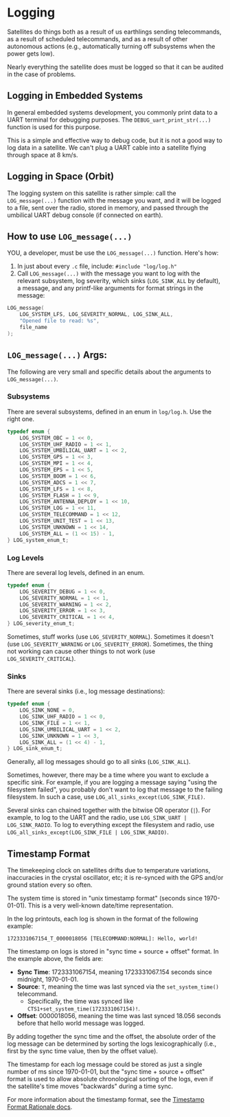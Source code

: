 # Logging

Satellites do things both as a result of us earthlings sending telecommands, as a result of scheduled telecommands, and as a result of other autonomous actions (e.g., automatically turning off subsystems when the power gets low).

Nearly everything the satellite does must be logged so that it can be audited in the case of problems.

## Logging in Embedded Systems

In general embedded systems development, you commonly print data to a UART terminal for debugging purposes. The `DEBUG_uart_print_str(...)` function is used for this purpose.

This is a simple and effective way to debug code, but it is not a good way to log data in a satellite. We can't plug a UART cable into a satellite flying through space at 8 km/s.

## Logging in Space (Orbit)

The logging system on this satellite is rather simple: call the `LOG_message(...)` function with the message you want, and it will be logged to a file, sent over the radio, stored in memory, and passed through the umbilical UART debug console (if connected on earth).

## How to use `LOG_message(...)`

YOU, a developer, must be use the `LOG_message(...)` function. Here's how:

1. In just about every `.c` file, include: `#include "log/log.h"`
2. Call `LOG_message(...)` with the message you want to log with the relevant subsystem, log severity, which sinks (`LOG_SINK_ALL` by default), a message, and any printf-like arguments for format strings in the message:
```c
LOG_message(
    LOG_SYSTEM_LFS, LOG_SEVERITY_NORMAL, LOG_SINK_ALL,
    "Opened file to read: %s",
    file_name
);
```

## `LOG_message(...)` Args:

The following are very small and specific details about the arguments to `LOG_message(...)`.

### Subsystems

There are several subsystems, defined in an enum in `log/log.h`. Use the right one.
```c
typedef enum {
    LOG_SYSTEM_OBC = 1 << 0,
    LOG_SYSTEM_UHF_RADIO = 1 << 1,
    LOG_SYSTEM_UMBILICAL_UART = 1 << 2,
    LOG_SYSTEM_GPS = 1 << 3,
    LOG_SYSTEM_MPI = 1 << 4,
    LOG_SYSTEM_EPS = 1 << 5,
    LOG_SYSTEM_BOOM = 1 << 6,
    LOG_SYSTEM_ADCS = 1 << 7,
    LOG_SYSTEM_LFS = 1 << 8,
    LOG_SYSTEM_FLASH = 1 << 9,
    LOG_SYSTEM_ANTENNA_DEPLOY = 1 << 10,
    LOG_SYSTEM_LOG = 1 << 11,
    LOG_SYSTEM_TELECOMMAND = 1 << 12,
    LOG_SYSTEM_UNIT_TEST = 1 << 13,
    LOG_SYSTEM_UNKNOWN = 1 << 14,
    LOG_SYSTEM_ALL = (1 << 15) - 1,
} LOG_system_enum_t;
```

### Log Levels

There are several log levels, defined in an enum.

```c
typedef enum {
    LOG_SEVERITY_DEBUG = 1 << 0,
    LOG_SEVERITY_NORMAL = 1 << 1,
    LOG_SEVERITY_WARNING = 1 << 2,
    LOG_SEVERITY_ERROR = 1 << 3,
    LOG_SEVERITY_CRITICAL = 1 << 4,
} LOG_severity_enum_t;
```

Sometimes, stuff works (use `LOG_SEVERITY_NORMAL`). Sometimes it doesn't (use `LOG_SEVERITY_WARNING` or `LOG_SEVERITY_ERROR`). Sometimes, the thing not working can cause other things to not work (use `LOG_SEVERITY_CRITICAL`).

### Sinks

There are several sinks (i.e., log message destinations):
```c
typedef enum {
    LOG_SINK_NONE = 0,
    LOG_SINK_UHF_RADIO = 1 << 0,
    LOG_SINK_FILE = 1 << 1,
    LOG_SINK_UMBILICAL_UART = 1 << 2,
    LOG_SINK_UNKNOWN = 1 << 3,
    LOG_SINK_ALL = (1 << 4) - 1,
} LOG_sink_enum_t;
```

Generally, all log messages should go to all sinks (`LOG_SINK_ALL`).

Sometimes, however, there may be a time where you want to exclude a specific sink. For example, if you are logging a message saying "using the filesystem failed", you probably don't want to log that message to the failing filesystem. In such a case, use `LOG_all_sinks_except(LOG_SINK_FILE)`.

Several sinks can chained together with the bitwise OR operator (`|`). For example, to log to the UART and the radio, use `LOG_SINK_UART | LOG_SINK_RADIO`. To log to everything except the filesystem and radio, use `LOG_all_sinks_except(LOG_SINK_FILE | LOG_SINK_RADIO)`.

## Timestamp Format

The timekeeping clock on satellites drifts due to temperature variations, inaccuracies in the crystal oscillator, etc; it is re-synced with the GPS and/or ground station every so often.

The system time is stored in "unix timestamp format" (seconds since 1970-01-01). This is a very well-known date/time representation.

In the log printouts, each log is shown in the format of the following example:
```
1723331067154_T_0000018056 [TELECOMMAND:NORMAL]: Hello, world!
```

The timestamp on logs is stored in "sync time + source + offset" format. In the example above, the fields are:
* **Sync Time**: 1723331067154, meaning 1723331067.154 seconds since midnight, 1970-01-01.
* **Source**: `T`, meaning the time was last synced via the `set_system_time()` telecommand.
    * Specifically, the time was synced like `CTS1+set_system_time(1723331067154)!`.
* **Offset**: 0000018056, meaning the time was last synced 18.056 seconds before that hello world message was logged.

By adding together the sync time and the offset, the absolute order of the log message can be determined by sorting the logs lexicographically (i.e., first by the sync time value, then by the offset value).

The timestamp for each log message could be stored as just a single number of ms since 1970-01-01, but the "sync time + source + offset" format is used to allow absolute chronological sorting of the logs, even if the satellite's time moves "backwards" during a time sync.

For more information about the timestamp format, see the [Timestamp Format Rationale docs](/docs/Non-Critical_Notes/Timestamp_Format_Rationale.md).
